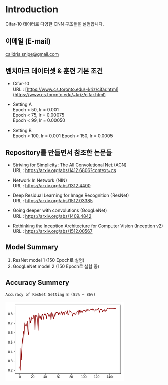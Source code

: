 # Introduction  
Cifar-10 데이터로 다양한 CNN 구조들을 실험합니다.  
  
## 이메일 (E-mail)  
calidris.snipe@gmail.com  
  
## 벤치마크 데이터셋 & 훈련 기본 조건
* Cifar-10  
URL : [https://www.cs.toronto.edu/~kriz/cifar.html](https://www.cs.toronto.edu/~kriz/cifar.html) 
  
* Setting A  
Epoch < 50, lr = 0.001  
Epoch < 75, lr = 0.00075  
Epoch < 99, lr = 0.00050  
  
* Setting B  
Epoch < 100, lr = 0.001
Epoch < 150, lr = 0.0005
  
## Repository를 만들면서 참조한 논문들  
* Striving for Simplicity: The All Convolutional Net (ACN)  
  URL : https://arxiv.org/abs/1412.6806?context=cs  
  
* Network In Network (NIN)  
  URL : https://arxiv.org/abs/1312.4400  
  
* Deep Residual Learning for Image Recognition (ResNet)  
  URL : https://arxiv.org/abs/1512.03385  
  
* Going deeper with convolutions (GoogLeNet)  
  URL : https://arxiv.org/abs/1409.4842  

* Rethinking the Inception Architecture for Computer Vision (Inception v2)  
  URL : https://arxiv.org/abs/1512.00567  
  
## Model Summary 
1. ResNet model 1 (150 Epoch로 실험)  
2. GoogLeNet model 2 (150 Epoch로 실험 중)  
  
## Accuracy Summery  
    Accuracy of ResNet Setting B (85% ~ 86%)  
![ResNet Setting B](https://github.com/Doyosae/CNN_Models/blob/master/Residual%20Network/Accuracy/model%201.png)  
